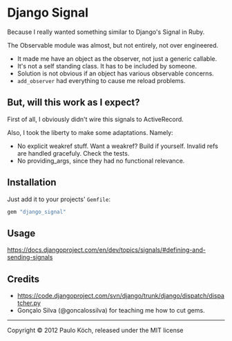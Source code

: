 # Django Signal

Because I really wanted something similar to Django's Signal in Ruby.

The Observable module was almost, but not entirely, not over engineered.

 * It made me have an object as the observer, not just a generic callable.
 * It's not a self standing class. It has to be included by someone.
 * Solution is not obvious if an object has various observable concerns.
 * <code>add_observer</code> had everything to cause me reload problems.

## But, will this work as I expect?

First of all, I obviously didn't wire this signals to ActiveRecord.

Also, I took the liberty to make some adaptations. Namely:

 * No explicit weakref stuff. Want a weakref? Build if yourself.
   Invalid refs are handled gracefuly. Check the tests.
 * No providing_args, since they had no functional relevance.

## Installation

Just add it to your projects' `Gemfile`:

```ruby
gem "django_signal"
```

## Usage

https://docs.djangoproject.com/en/dev/topics/signals/#defining-and-sending-signals

## Credits

 * https://code.djangoproject.com/svn/django/trunk/django/dispatch/dispatcher.py
 * Gonçalo Silva (@goncalossilva) for teaching me how to cut gems.

---------------------------------------

Copyright © 2012 Paulo Köch, released under the MIT license
